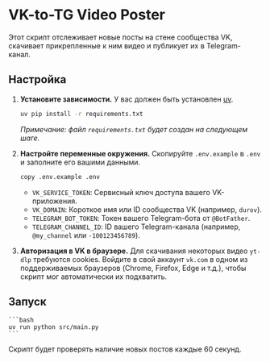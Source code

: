 # VK-to-TG Video Poster

Этот скрипт отслеживает новые посты на стене сообщества VK, скачивает прикрепленные к ним видео и публикует их в Telegram-канал.

## Настройка

1.  **Установите зависимости.**
    У вас должен быть установлен [uv](https://github.com/astral-sh/uv). 

    ```bash
    uv pip install -r requirements.txt
    ```
    *Примечание: файл `requirements.txt` будет создан на следующем шаге.*

2.  **Настройте переменные окружения.**
    Скопируйте `.env.example` в `.env` и заполните его вашими данными.

    ```bash
    copy .env.example .env
    ```

    - `VK_SERVICE_TOKEN`: Сервисный ключ доступа вашего VK-приложения.
    - `VK_DOMAIN`: Короткое имя или ID сообщества VK (например, `durov`).
    - `TELEGRAM_BOT_TOKEN`: Токен вашего Telegram-бота от `@BotFather`.
    - `TELEGRAM_CHANNEL_ID`: ID вашего Telegram-канала (например, `@my_channel` или `-100123456789`).

3.  **Авторизация в VK в браузере.**
    Для скачивания некоторых видео `yt-dlp` требуются cookies. Войдите в свой аккаунт `vk.com` в одном из поддерживаемых браузеров (Chrome, Firefox, Edge и т.д.), чтобы скрипт мог автоматически их подхватить.

## Запуск

    ```bash
    uv run python src/main.py
    ```

Скрипт будет проверять наличие новых постов каждые 60 секунд.
